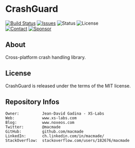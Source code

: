 CrashGuard
==========

[![Build Status](https://img.shields.io/github/workflow/status/macmade/CrashGuard/ci-mac?label=macOS&logo=apple)](https://github.com/macmade/CrashGuard/actions/workflows/ci-mac.yaml)
[![Issues](http://img.shields.io/github/issues/macmade/CrashGuard.svg?logo=github)](https://github.com/macmade/CrashGuard/issues)
![Status](https://img.shields.io/badge/status-active-brightgreen.svg?logo=git)
![License](https://img.shields.io/badge/license-mit-brightgreen.svg?logo=open-source-initiative)  
[![Contact](https://img.shields.io/badge/follow-@macmade-blue.svg?logo=twitter&style=social)](https://twitter.com/macmade)
[![Sponsor](https://img.shields.io/badge/sponsor-macmade-pink.svg?logo=github-sponsors&style=social)](https://github.com/sponsors/macmade)

About
-----

Cross-platform crash handling library.

License
-------

CrashGuard is released under the terms of the MIT license.

Repository Infos
----------------

    Owner:          Jean-David Gadina - XS-Labs
    Web:            www.xs-labs.com
    Blog:           www.noxeos.com
    Twitter:        @macmade
    GitHub:         github.com/macmade
    LinkedIn:       ch.linkedin.com/in/macmade/
    StackOverflow:  stackoverflow.com/users/182676/macmade
